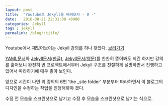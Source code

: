 ```yaml
---
layout: post
title:  "Youtube로 Jekyll을 배워보자 - 0 -"
date:   2016-08-21 22:31:00 +0900
categories: Jekyll
tags : jekyll
permalink: /blog/:title/
---
```


Youtube에서 재밌어보이는 Jekyll 강의를 하나 찾았다. [보러가기][youtube_jekyll_link]

[YAML문서][yaml_official]와 [Jekyll문서(한글)][jekyll-docs-korean], [Jekyll문서(영문)][jekyll-docs]를 찬찬히 뜯어봐도 되긴 하지만 강의를 훑어보니 완전히 빈 프로젝트에서부터 Jekyll 구조를 친절하게 설명하면서 진행하고 있어서 따라하기에 매우 좋아 보인다.

앞으로 시간이 나면 위 강의의 6편 'the \_site folder' 부분부터 따라하면서 이 블로그의 디자인을 수정하는 작업을 진행해봐야 겠다.

수정 전 모습을 스크린샷으로 남기고 수정 후 모습을 스크린샷으로 남기는 식으로.

[youtube_jekyll_link]:https://www.youtube.com/playlist?list=PLWjCJDeWfDdfVEcLGAfdJn_HXyM4Y7_k-
[yaml_official]:http://yaml.org/
[jekyll-docs-korean]:https://jekyllrb-ko.github.io/
[jekyll-docs]:https://jekyllrb.com/
